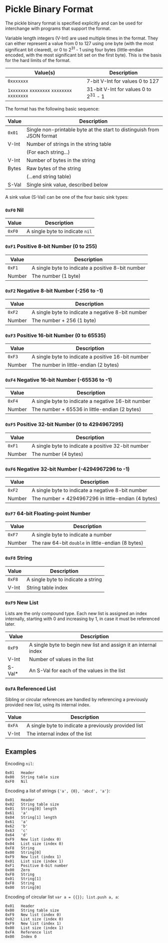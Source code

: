 
Pickle Binary Format
====================

The pickle binary format is specified explicitly and can be used for interchange with programs that
support the format.

Variable length integers (V-Int) are used multiple times in the format.  They can either represent a
value from 0 to 127 using one byte (with the most significant bit cleared), or 0 to
2<sup>31</sup> - 1 using four bytes (little-endian encoded, with the most significant bit set on the
first byte).  This is the basis for the hard limits of the format.

| Value(s)                                    | Description                                     |
|---------------------------------------------|-------------------------------------------------|
| `0xxxxxxx`                                  | 7-bit V-Int for values 0 to 127                 |
| `1xxxxxxx` `xxxxxxxx` `xxxxxxxx` `xxxxxxxx` | 31-bit V-Int for values 0 to 2<sup>31</sup> - 1 |

The format has the following basic sequence:

| Value  | Description                                                            |
|--------|------------------------------------------------------------------------|
| `0x01` | Single non-printable byte at the start to distinguish from JSON format |
| V-Int  | Number of strings in the string table                                  |
|        | (For each string...)                                                   |
| V-Int  | Number of bytes in the string                                          |
| Bytes  | Raw bytes of the string                                                |
|        | (...end string table)                                                  |
| S-Val  | Single sink value, described below                                     |

A sink value (S-Val) can be one of the four basic sink types:

### `0xF0` Nil

| Value  | Description                     |
|--------|---------------------------------|
| `0xF0` | A single byte to indicate `nil` |

### `0xF1` Positive 8-bit Number (0 to 255)

| Value  | Description                                       |
|--------|---------------------------------------------------|
| `0xF1` | A single byte to indicate a positive 8-bit number |
| Number | The number (1 byte)                               |

### `0xF2` Negative 8-bit Number (-256 to -1)

| Value  | Description                                       |
|--------|---------------------------------------------------|
| `0xF2` | A single byte to indicate a negative 8-bit number |
| Number | The number + 256 (1 byte)                         |

### `0xF3` Positive 16-bit Number (0 to 65535)

| Value  | Description                                        |
|--------|----------------------------------------------------|
| `0xF3` | A single byte to indicate a positive 16-bit number |
| Number | The number in little-endian (2 bytes)              |

### `0xF4` Negative 16-bit Number (-65536 to -1)

| Value  | Description                                        |
|--------|----------------------------------------------------|
| `0xF4` | A single byte to indicate a negative 16-bit number |
| Number | The number + 65536 in little-endian (2 bytes)      |

### `0xF5` Positive 32-bit Number (0 to 4294967295)

| Value  | Description                                        |
|--------|----------------------------------------------------|
| `0xF1` | A single byte to indicate a positive 32-bit number |
| Number | The number (4 bytes)                               |

### `0xF6` Negative 32-bit Number (-4294967296 to -1)

| Value  | Description                                        |
|--------|----------------------------------------------------|
| `0xF2` | A single byte to indicate a negative 8-bit number  |
| Number | The number + 4294967296 in little-endian (4 bytes) |

### `0xF7` 64-bit Floating-point Number

| Value   | Description                                        |
|---------|----------------------------------------------------|
| `0xF7`  | A single byte to indicate a number                 |
| Number  | The raw 64-bit `double` in little-endian (8 bytes) |

### `0xF8` String

| Value   | Description                            |
|---------|----------------------------------------|
| `0xF8`  | A single byte to indicate a string     |
| V-Int   | String table index                     |

### `0xF9` New List

Lists are the only compound type.  Each new list is assigned an index internally, starting with 0
and increasing by 1, in case it must be referenced later.

| Value  | Description                                                        |
|--------|--------------------------------------------------------------------|
| `0xF9` | A single byte to begin new list and assign it an internal index    |
| V-Int  | Number of values in the list                                       |
| S-Val* | An S-Val for each of the values in the list                        |

### `0xFA` Referenced List

Sibling or circular references are handled by referencing a previously provided new list, using its
internal index.

| Value  | Description                                          |
|--------|------------------------------------------------------|
| `0xFA` | A single byte to indicate a previously provided list |
| V-Int  | The internal index of the list                       |

## Examples

Encoding `nil`:

```
0x01   Header
0x00   String table size
0xF0   Nil
```

Encoding a list of strings `{'a', {0}, 'abcd', 'a'}`:

```
0x01   Header
0x02   String table size
0x01   String[0] length
0x61   'a'
0x04   String[1] length
0x61   'a'
0x62   'b'
0x63   'c'
0x64   'd'
0xF9   New list (index 0)
0x04   List size (index 0)
0xF8   String
0x00   String[0]
0xF9   New list (index 1)
0x01   List size (index 1)
0xF1   Positive 8-bit number
0x00   Zero
0xF8   String
0x01   String[1]
0xF8   String
0x00   String[0]
```

Encoding of circular list `var a = {{}}; list.push a, a`:

```
0x01   Header
0x00   String table size
0xF9   New list (index 0)
0x02   List size (index 0)
0xF9   New list (index 1)
0x00   List size (index 1)
0xFA   Reference list
0x00   Index 0
```
